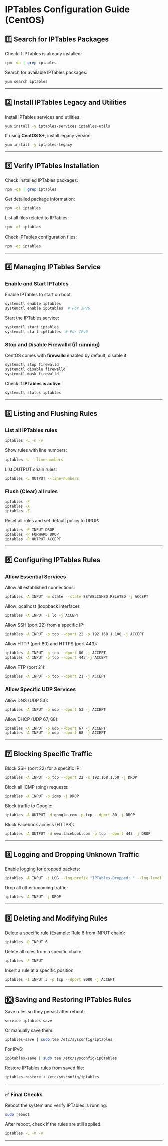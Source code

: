 
# **IPTables Configuration Guide (CentOS)**
## **1️⃣ Search for IPTables Packages**
Check if IPTables is already installed:  
```bash
rpm -qa | grep iptables
```
Search for available IPTables packages:  
```bash
yum search iptables
```

---

## **2️⃣ Install IPTables Legacy and Utilities**
Install IPTables services and utilities:  
```bash
yum install -y iptables-services iptables-utils
```
If using **CentOS 8+**, install legacy version:  
```bash
yum install -y iptables-legacy
```

---

## **3️⃣ Verify IPTables Installation**
Check installed IPTables packages:  
```bash
rpm -qa | grep iptables
```
Get detailed package information:  
```bash
rpm -qi iptables
```
List all files related to IPTables:  
```bash
rpm -ql iptables
```
Check IPTables configuration files:  
```bash
rpm -qc iptables
```

---

## **4️⃣ Managing IPTables Service**
### **Enable and Start IPTables**
Enable IPTables to start on boot:  
```bash
systemctl enable iptables
systemctl enable ip6tables  # For IPv6
```
Start the IPTables service:  
```bash
systemctl start iptables
systemctl start ip6tables  # For IPv6
```
### **Stop and Disable Firewalld (if running)**
CentOS comes with **firewalld** enabled by default, disable it:  
```bash
systemctl stop firewalld
systemctl disable firewalld
systemctl mask firewalld
```
Check if **IPTables is active**:  
```bash
systemctl status iptables
```

---

## **5️⃣ Listing and Flushing Rules**
### **List all IPTables rules**
```bash
iptables -L -n -v
```
Show rules with line numbers:  
```bash
iptables -L --line-numbers
```
List OUTPUT chain rules:  
```bash
iptables -L OUTPUT --line-numbers
```

### **Flush (Clear) all rules**
```bash
iptables -F
iptables -X
iptables -Z
```
Reset all rules and set default policy to DROP:  
```bash
iptables -P INPUT DROP
iptables -P FORWARD DROP
iptables -P OUTPUT ACCEPT
```

---

## **6️⃣ Configuring IPTables Rules**
### **Allow Essential Services**
Allow all established connections:  
```bash
iptables -A INPUT -m state --state ESTABLISHED,RELATED -j ACCEPT
```
Allow localhost (loopback interface):  
```bash
iptables -A INPUT -i lo -j ACCEPT
```
Allow SSH (port 22) from a specific IP:  
```bash
iptables -A INPUT -p tcp --dport 22 -s 192.168.1.100 -j ACCEPT
```
Allow HTTP (port 80) and HTTPS (port 443):  
```bash
iptables -A INPUT -p tcp --dport 80 -j ACCEPT
iptables -A INPUT -p tcp --dport 443 -j ACCEPT
```
Allow FTP (port 21):  
```bash
iptables -A INPUT -p tcp --dport 21 -j ACCEPT
```

### **Allow Specific UDP Services**
Allow DNS (UDP 53):  
```bash
iptables -A INPUT -p udp --dport 53 -j ACCEPT
```
Allow DHCP (UDP 67, 68):  
```bash
iptables -A INPUT -p udp --dport 67 -j ACCEPT
iptables -A INPUT -p udp --dport 68 -j ACCEPT
```

---

## **7️⃣ Blocking Specific Traffic**
Block SSH (port 22) for a specific IP:  
```bash
iptables -A INPUT -p tcp --dport 22 -s 192.168.1.50 -j DROP
```
Block all ICMP (ping) requests:  
```bash
iptables -A INPUT -p icmp -j DROP
```
Block traffic to Google:  
```bash
iptables -A OUTPUT -d google.com -p tcp --dport 80 -j DROP
```
Block Facebook access (HTTPS):  
```bash
iptables -A OUTPUT -d www.facebook.com -p tcp --dport 443 -j DROP
```

---

## **8️⃣ Logging and Dropping Unknown Traffic**
Enable logging for dropped packets:  
```bash
iptables -A INPUT -j LOG --log-prefix "IPTables-Dropped: " --log-level 4
```
Drop all other incoming traffic:  
```bash
iptables -A INPUT -j DROP
```

---

## **9️⃣ Deleting and Modifying Rules**
Delete a specific rule (Example: Rule 6 from INPUT chain):  
```bash
iptables -D INPUT 6
```
Delete all rules from a specific chain:  
```bash
iptables -F INPUT
```
Insert a rule at a specific position:  
```bash
iptables -I INPUT 3 -p tcp --dport 8080 -j ACCEPT
```

---

## **🔟 Saving and Restoring IPTables Rules**
Save rules so they persist after reboot:  
```bash
service iptables save
```
Or manually save them:  
```bash
iptables-save | sudo tee /etc/sysconfig/iptables
```
For IPv6:  
```bash
ip6tables-save | sudo tee /etc/sysconfig/ip6tables
```
Restore IPTables rules from saved file:  
```bash
iptables-restore < /etc/sysconfig/iptables
```

---

### **✅ Final Checks**
Reboot the system and verify IPTables is running:  
```bash
sudo reboot
```
After reboot, check if the rules are still applied:  
```bash
iptables -L -n -v
```

---
